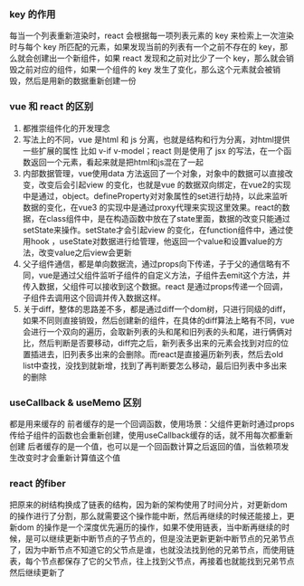 ### key 的作用
每当一个列表重新渲染时，react 会根据每一项列表元素的 key 来检索上一次渲染时与每个 key 所匹配的元素，如果发现当前的列表有一个之前不存在的 key，那么就会创建出一个新组件，如果 react 发现和之前对比少了一个 key，那么就会销毁之前对应的组件，如果一个组件的 key 发生了变化，那么这个元素就会被销毁，然后是用新的数据重新创建一份

### vue 和 react 的区别
1. 都推崇组件化的开发理念
2. 写法上的不同，vue 是html 和 js 分离，也就是结构和行为分离，对html提供一些扩展的属性 比如 v-if v-model；react 则是使用了 jsx 的写法，在一个函数返回一个元素，看起来就是把html和js混在了一起
3. 内部数据管理，vue使用data 方法返回了一个对象，对象中的数据可以直接改变，改变后会引起view 的变化，也就是vue 的数据双向绑定，在vue2的实现中是通过，object。defineProperty对对象属性的set进行劫持，以此来监听数据的变化，在vue3 的实现中是通过proxy代理来实现这里效果。react的数据，在class组件中，是在构造函数中放在了state里面，数据的改变只能通过setState来操作。setState才会引起view 的变化，在function组件中，通过使用hook ，useState对数据进行给管理，他返回一个value和设置value的方法，改变value之后view会更新
4. 父子组件通信，都是单向数据流，通过props向下传递，子于父的通信略有不同，vue是通过父组件监听子组件的自定义方法，子组件去emit这个方法，并传入数据，父组件可以接收到这个数据。react 是通过props传递一个回调，子组件去调用这个回调并传入数据这样。
5. 关于diff，整体的思路差不多，都是通过diff一个dom树，只进行同级的diff，如果不同则直接销毁，然后创建新的组件，在具体的diff算法上略有不同，vue会进行一个双向的遍历，会取新列表的头和尾和旧列表的头和尾，进行俩俩对比，然后判断是否要移动，diff完之后，新列表多出来的元素会找到对应的位置插进去，旧列表多出来的会删除。而react是直接遍历新列表，然后去old list中查找，没找到就新增，找到了再判断要怎么移动，最后旧列表中多出来的删除

### useCallback & useMemo 区别
都是用来缓存的
前者缓存的是一个回调函数，使用场景：父组件更新时通过props传给子组件的函数也会重新创建，使用useCallback缓存的话，就不用每次都重新创建
后者缓存的是一个值，也可以是一个回函数计算之后返回的值，当依赖项发生改变时才会重新计算值这个值

### react 的fiber
把原来的树结构换成了链表的结构，因为新的架构使用了时间分片，对更新dom的操作进行了分割，那么就需要这个操作能中断，然后再继续的时候还能接上，更新dom 的操作是一个深度优先遍历的操作，如果不使用链表，当中断再继续的时候，是可以继续更新中断节点的子节点的，但是没法更新更新中断节点的兄弟节点了，因为中断节点不知道它的父节点是谁，也就没法找到他的兄弟节点，而使用链表，每个节点都保存了它的父节点，往上找到父节点，再接着也就能找到兄弟节点然后继续更新了